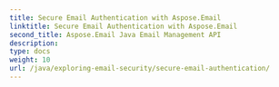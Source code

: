 ```yaml
---
title: Secure Email Authentication with Aspose.Email
linktitle: Secure Email Authentication with Aspose.Email
second_title: Aspose.Email Java Email Management API
description: 
type: docs
weight: 10
url: /java/exploring-email-security/secure-email-authentication/
---
```


